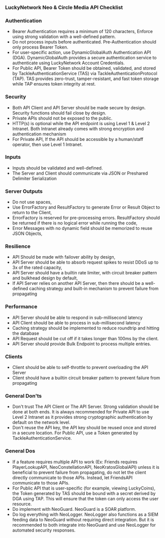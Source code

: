 ### LuckyNetwork Neo & Circle Media API Checklist

### Authentication
- Bearer Authentication requires a minimum of 120 characters, Enforce using strong validation with a well-defined pattern.
- Do not process inputs before authenticated. Pre-Authentication should only process Bearer Token.
- For user-specific action, use DynamicGlobalAuth Authentication API (DGA). DynamicGlobalAuth provides a secure authentication service to authenticate using LuckyNetwork Account Credentials.
- For Public API, Bearer Token should be obtained, validated, and stored by TackleAuthenticationService (TAS) via TackleAuthenticationProtocol (TAP). TAS provides zero-trust, tamper-resistant, and fast token storage while TAP ensures token integrity at rest.

### Security
- Both API Client and API Server should be made secure by design. Security functions should fail close by design.
- Private APIs should not be exposed to the public.
- HTTP(s) is optional while the API endpoint is using Level 1 & Level 2 Intranet. Both Intranet already comes with strong encryption and authentication mechanism
- For Private API, If the API should be accessible by a human/staff operator, then use Level 1 Intranet.

### Inputs
- Inputs should be validated and well-defined.
- The Server and Client should communicate via JSON or Preshared Delimiter Serialization

### Server Outputs
- Do not use spaces,
- Use ErrorFactory and ResultFactory to generate Error or Result Object to return to the Client,
- ErrorFactory is reserved for pre-processing errors. ResultFactory should be returned if there is no logical error while running the code,
- Error Messages with no dynamic field should be memorized to reuse JSON Objects,

### Resilience
- API Should be made with failover ability by design,
- API Server should be able to absorb request spikes to resist DDoS up to 3x of the rated capacity,
- API Server should have a builtin rate limiter, with circuit breaker pattern and bulkhead design by default,
- If API Server relies on another API Server, then there should be a well-defined caching strategy and built-in mechanism to prevent failure from propagating

### Performance
- API Server should be able to respond in sub-millisecond latency
- API Client should be able to process in sub-millisecond latency
- Caching strategy should be implemented to reduce roundtrip and hitting the database
- API Request should be cut off if it takes longer than 100ms by the client.
- API Server should provide Bulk Endpoint to process multiple entries.

### Clients
- Client should be able to self-throttle to prevent overloading the API Server
- Client should have a builtin circuit breaker pattern to prevent failure from propagating

### General Don'ts
- Don't trust The API Client or The API Server. Strong validation should be done at both ends. It is always recommended for Private API to use Level 2 Intranet as it provides strong cryptographic authentication by default on the network level.
- Don't reuse the API key, the API key should be reused once and stored in a secure location. For Public API, use a Token generated by TackleAuthenticationService.


### General Dos
- If a feature requires multiple API to work (Ex: Friends requires PlayerLookupAPI, NeoConstellationAPI, NeoKratosGlobalAPI) unless it is beneficial to prevent failure from propagating, do not let the client directly communicate to those APIs. Instead, let FriendsAPI communicate to those APIs.
- For Public API that is user-specific (for example, viewing LuckyCoins), the Token generated by TAS should be bound with a secret derived by DGA using TAP. This will ensure that the token can only access the user resource.
- Do implement with NeoGuard. NeoGuard is a SOAR platform.
- Do log everything with NeoLogger. NeoLogger also functions as a SIEM feeding data to NeoGuard without requiring direct integration. But it is recommended to both integrate into NeoGuard and use NeoLogger for automated security responses.
